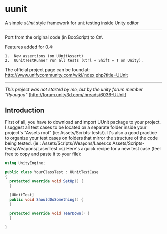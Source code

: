 uunit
=====

A simple *xUnit* style framework for unit testing inside Unity editor

---

Port from the original code (in BooScript) to C#. 

Features added for 0.4:

	1.	New assertions (on UUnitAssert).
	2.	UUnitTestRunner run all tests (Ctrl + Shift + T on Unity).


The official project page can be found at:
http://www.unifycommunity.com/wiki/index.php?title=UUnit

---

_This project was not started by me, but by the unity forum member "Ryuuguu"_
(http://forum.unity3d.com/threads/6036-UUnit)

Introduction
------------

First of all, you have to download and import UUnit package to your project.
I suggest all test cases to be located on a separate folder inside your project's "Assets root" (ie: Assets/Scripts-tests/).
It's also a good practice to organize your test cases on folders that mirror the structure of the code being tested.
(ie.: Assets/Scripts/Weapons/Laser.cs
      Assets/Scripts-tests/Weapons/LaserTest.cs)
Here's a quick recipe for a new test case (feel free to copy and paste it to your file):

```C#
using UnityEngine;

public class YourClassTest : UUnitTestCase
{
  protected override void SetUp() {
  }

  [UUnitTest]
  public void ShouldDoSomething() {
  }

  protected override void TearDown() {
  }
  
}
```
